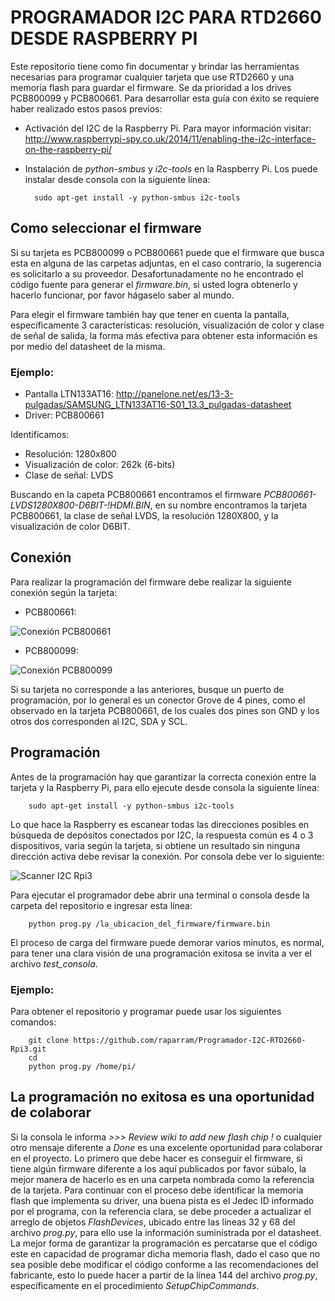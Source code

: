 # PROGRAMADOR I2C PARA RTD2660 DESDE RASPBERRY PI
Este repositorio tiene como fin documentar y brindar las herramientas necesarias para programar cualquier tarjeta que use RTD2660 y una memoria flash para guardar el firmware. Se da prioridad a los drives PCB800099 y PCB800661. Para desarrollar esta guía con éxito se requiere haber realizado estos pasos previos:

* Activación del I2C de la Raspberry Pi. Para mayor información visitar: http://www.raspberrypi-spy.co.uk/2014/11/enabling-the-i2c-interface-on-the-raspberry-pi/

* Instalación de *python-smbus* y *i2c-tools* en la Raspberry Pi. Los puede instalar desde consola con la siguiente línea:
                  
        sudo apt-get install -y python-smbus i2c-tools

## Como seleccionar el firmware
Si su tarjeta es PCB800099 o PCB800661 puede que el firmware que busca esta en alguna de las carpetas adjuntas, en el caso contrario, la sugerencia es solicitarlo a su proveedor. Desafortunadamente no he encontrado el código fuente para generar el *firmware.bin*, si usted logra obtenerlo y hacerlo funcionar, por favor hágaselo saber al mundo.

Para elegir el firmware también hay que tener en cuenta la pantalla, específicamente 3 características: resolución, visualización de color y clase de señal de salida, la forma más efectiva para obtener esta información es por medio del datasheet de la misma.

### Ejemplo:
* Pantalla LTN133AT16: http://panelone.net/es/13-3-pulgadas/SAMSUNG_LTN133AT16-S01_13.3_pulgadas-datasheet
* Driver: PCB800661

Identificamos:
* Resolución: 1280x800
* Visualización de color: 262k (6-bits)
* Clase de señal: LVDS

Buscando en la capeta PCB800661 encontramos el firmware *PCB800661-LVDS1280X800-D6BIT-!HDMI.BIN*, en su nombre encontramos la tarjeta PCB800661, la clase de señal LVDS, la resolución 1280X800, y la visualización de color D6BIT.

## Conexión 
Para realizar la programación del firmware debe realizar la siguiente conexión según la tarjeta:

* PCB800661:

![Conexión PCB800661](http://fotos.subefotos.com/d37b84e64cd67339c8d47c0f1d33d8cao.jpg)

* PCB800099:

![Conexión PCB800099](https://fotos.subefotos.com/5064c26c82d775459a9efa73a730a35do.png)

Si su tarjeta no corresponde a las anteriores, busque un puerto de programación, por lo general es un conector Grove de 4 pines, como el observado en la tarjeta PCB800661, de los cuales dos pines son GND y los otros dos corresponden al I2C, SDA y SCL.

## Programación
Antes de la programación hay que garantizar la correcta conexión entre la tarjeta y la Raspberry Pi, para ello ejecute desde consola la siguiente línea:

        sudo apt-get install -y python-smbus i2c-tools
        
Lo que hace la Raspberry es escanear todas las direcciones posibles en búsqueda de depósitos conectados por I2C, la respuesta común es 4 o 3 dispositivos, varia según la tarjeta, si obtiene un resultado sin ninguna dirección activa debe revisar la conexión. Por consola debe ver lo siguiente:

![Scanner I2C Rpi3](http://subefotos.com/ver/?5064c26c82d775459a9efa73a730a35do.png)

Para ejecutar el programador debe abrir una terminal o consola desde la carpeta del repositorio e ingresar esta línea:

        python prog.py /la_ubicacion_del_firmware/firmware.bin

El proceso de carga del firmware puede demorar varios minutos, es normal, para tener una clara visión de una programación exitosa se invita a ver el archivo *test_consola*. 

### Ejemplo:
Para obtener el repositorio y programar puede usar los siguientes comandos:

        git clone https://github.com/raparram/Programador-I2C-RTD2660-Rpi3.git
        cd 
        python prog.py /home/pi/
       
## La programación no exitosa es una oportunidad de colaborar
Si la consola le informa *>>> Review wiki to add new flash chip !* o cualquier otro mensaje diferente a *Done* es una excelente oportunidad para colaborar en el proyecto. Lo primero que debe hacer es conseguir el firmware, si tiene algún firmware diferente a los aquí publicados por favor súbalo, la mejor manera de hacerlo es en una carpeta nombrada como la referencia de la tarjeta. Para continuar con el proceso debe identificar la memoria flash que implementa su driver, una buena pista es el Jedec ID informado por el programa, con la referencia clara, se debe proceder a actualizar el arreglo de objetos *FlashDevices*, ubicado entre las líneas 32 y 68 del archivo *prog.py*, para ello use la información suministrada por el datasheet. La mejor forma de garantizar la programación es percatarse que el código este en capacidad de programar dicha memoria flash, dado el caso que no sea posible debe modificar el código conforme a las recomendaciones del fabricante, esto lo puede hacer a partir de la línea 144 del archivo *prog.py*, específicamente en el procedimiento *SetupChipCommands*.
